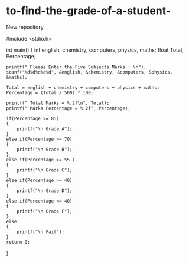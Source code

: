 # to-find-the-grade-of-a-student-
New repository 
 
#include <stdio.h>
 
int main()
{
    int english, chemistry, computers, physics, maths; 
    float Total, Percentage;
 
    printf(" Please Enter the Five Subjects Marks : \n");
    scanf("%d%d%d%d%d", &english, &chemistry, &computers, &physics, &maths);
 
    Total = english + chemistry + computers + physics + maths;
    Percentage = (Total / 500) * 100;
 
    printf(" Total Marks = %.2f\n", Total);
    printf(" Marks Percentage = %.2f", Percentage);
    
    if(Percentage >= 85)
    {
    	printf("\n Grade A");
	}
	else if(Percentage >= 70)
    {
    	printf("\n Grade B");
	}
	else if(Percentage >= 55 )
    {
    	printf("\n Grade C");
	}
	else if(Percentage >= 40)
    {
    	printf("\n Grade D");
	}
	else if(Percentage <= 40)
    {
    	printf("\n Grade F");
	}
	else 
    {
    	printf("\n Fail");
	} 
    return 0;
}
